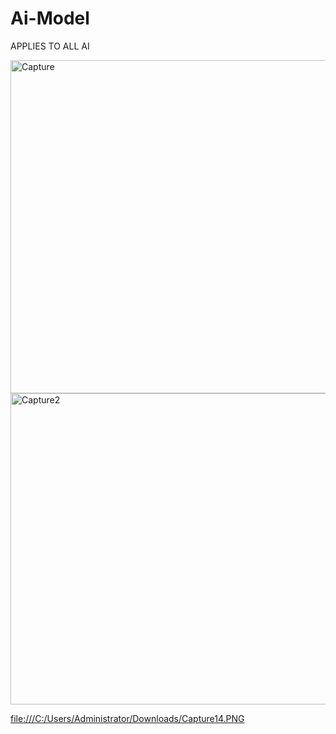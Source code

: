 # Ai-Model
APPLIES TO ALL AI

<img width="971" height="533" alt="Capture" src="https://github.com/user-attachments/assets/777279bb-aa41-4ac9-92ee-198dbc259300" />

<img width="782" height="498" alt="Capture2" src="https://github.com/user-attachments/assets/faeb2653-a958-4b5c-b7cc-32ad6246d060" />

[file:///C:/Users/Administrator/Downloads/Capture14.PNG](https://cdn.corenexis.com/media/?p42wqg&168H&p&b&un3j.png)
